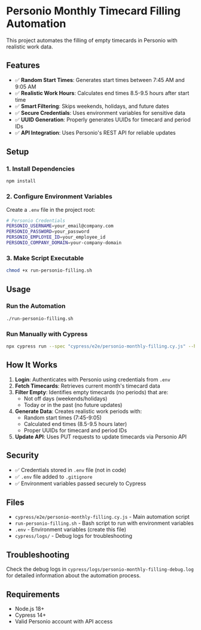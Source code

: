 # Personio Monthly Timecard Filling Automation

This project automates the filling of empty timecards in Personio with realistic work data.

## Features

- ✅ **Random Start Times**: Generates start times between 7:45 AM and 9:05 AM
- ✅ **Realistic Work Hours**: Calculates end times 8.5-9.5 hours after start time
- ✅ **Smart Filtering**: Skips weekends, holidays, and future dates
- ✅ **Secure Credentials**: Uses environment variables for sensitive data
- ✅ **UUID Generation**: Properly generates UUIDs for timecard and period IDs
- ✅ **API Integration**: Uses Personio's REST API for reliable updates

## Setup

### 1. Install Dependencies
```bash
npm install
```

### 2. Configure Environment Variables
Create a `.env` file in the project root:
```bash
# Personio Credentials
PERSONIO_USERNAME=your_email@company.com
PERSONIO_PASSWORD=your_password
PERSONIO_EMPLOYEE_ID=your_employee_id
PERSONIO_COMPANY_DOMAIN=your-company-domain
```

### 3. Make Script Executable
```bash
chmod +x run-personio-filling.sh
```

## Usage

### Run the Automation
```bash
./run-personio-filling.sh
```

### Run Manually with Cypress
```bash
npx cypress run --spec "cypress/e2e/personio-monthly-filling.cy.js" --headed
```

## How It Works

1. **Login**: Authenticates with Personio using credentials from `.env`
2. **Fetch Timecards**: Retrieves current month's timecard data
3. **Filter Empty**: Identifies empty timecards (no periods) that are:
   - Not off days (weekends/holidays)
   - Today or in the past (no future updates)
4. **Generate Data**: Creates realistic work periods with:
   - Random start times (7:45-9:05)
   - Calculated end times (8.5-9.5 hours later)
   - Proper UUIDs for timecard and period IDs
5. **Update API**: Uses PUT requests to update timecards via Personio API

## Security

- ✅ Credentials stored in `.env` file (not in code)
- ✅ `.env` file added to `.gitignore`
- ✅ Environment variables passed securely to Cypress

## Files

- `cypress/e2e/personio-monthly-filling.cy.js` - Main automation script
- `run-personio-filling.sh` - Bash script to run with environment variables
- `.env` - Environment variables (create this file)
- `cypress/logs/` - Debug logs for troubleshooting

## Troubleshooting

Check the debug logs in `cypress/logs/personio-monthly-filling-debug.log` for detailed information about the automation process.

## Requirements

- Node.js 18+
- Cypress 14+
- Valid Personio account with API access 